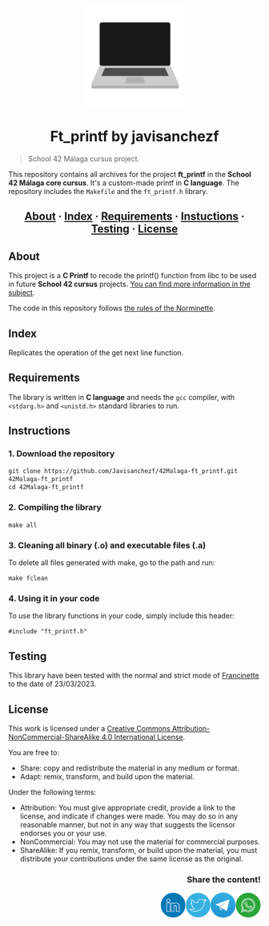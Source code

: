 <div id="header" align = center>
  <img src="https://github.com/Javisanchezf/media/blob/main/pc-gif.webp" width="200"/>
</div>

<h1 align = center>Ft_printf by javisanchezf</h1>

> School 42 Málaga cursus project.

This repository contains all archives for the project __ft_printf__ in the __School 42 Málaga core cursus__. It's a custom-made printf in __C language__. The repository includes the `Makefile` and the `ft_printf.h` library.

<h2 align = center>
	<a href="#about">About</a>
	<span> · </span>
	<a href="#index">Index</a>
	<span> · </span>
	<a href="#requirements">Requirements</a>
	<span> · </span>
	<a href="#instructions">Instuctions</a>
	<span> · </span>
	<a href="#testing">Testing</a>
	<span> · </span>
	<a href="#license">License</a>
</h2>

## About

This project is a __C Printf__ to recode the printf() function from libc to be used in future __School 42 cursus__ projects. [You can find more information in the subject](https://github.com/Javisanchezf/42Malaga-pdfs/blob/main/ft_printf_subject.pdf).

The code in this repository follows [the rules of the Norminette](https://github.com/Javisanchezf/42Malaga-pdfs/blob/main/norme.pdf).

## Index
Replicates the operation of the get next line function.
## Requirements
The library is written in __C language__ and needs the `gcc` compiler, with `<stdarg.h>` and `<unistd.h>` standard libraries to run.

## Instructions

### 1. Download the repository
```
git clone https://github.com/Javisanchezf/42Malaga-ft_printf.git 42Malaga-ft_printf
cd 42Malaga-ft_printf
```

### 2. Compiling the library


```
make all
```


### 3. Cleaning all binary (.o) and executable files (.a)

To delete all files generated with make, go to the path and run:
```
make fclean
```

### 4. Using it in your code

To use the library functions in your code, simply include this header:
```
#include "ft_printf.h"
```

## Testing
This library have been tested with the normal and strict mode of [Francinette](https://github.com/xicodomingues/francinette) to the date of 23/03/2023.

## License
This work is licensed under a [Creative Commons Attribution-NonCommercial-ShareAlike 4.0 International License](http://creativecommons.org/licenses/by-nc-sa/4.0/).

You are free to:
* Share: copy and redistribute the material in any medium or format.
* Adapt: remix, transform, and build upon the material.

Under the following terms:
* Attribution: You must give appropriate credit, provide a link to the license, and indicate if changes were made. You may do so in any reasonable manner, but not in any way that suggests the licensor endorses you or your use.
* NonCommercial: You may not use the material for commercial purposes.
* ShareAlike: If you remix, transform, or build upon the material, you must distribute your contributions under the same license as the original.

<h3 align = right>Share the content!</h3>

[<img src="https://github.com/Javisanchezf/media/blob/main/whatsapp-icon.png" width="50" height="50" align = right></img>](https://api.whatsapp.com/send?text=Hey!%20Check%20out%20this%20cool%20repository%20I%20found%20on%20Github.%20%0ahttps://github.com/Javisanchezf/42-Libft)
[<img src="https://github.com/Javisanchezf/media/blob/main/telegram-icon.webp" width="50" height="50" align = right></img>](https://t.me/share/url?url=https://github.com/javisanchezf/42-Libft&text=Hey!%20Check%20out%20this%20cool%20repository%20I%20found%20on%20Github.)
[<img src="https://github.com/Javisanchezf/media/blob/main/twitter-icon.png" width="50" height="50" align = right></img>](https://twitter.com/intent/tweet?url=https://github.com/Javisanchezf/42-Libft&text=Hey!%20Check%20out%20this%20cool%20repository%20I%20found%20on%20Github)
[<img src="https://github.com/Javisanchezf/media/blob/main/linkedin-icon.png" width="50" height="50" align = right></img>](https://www.linkedin.com/sharing/share-offsite/?url=https://github.com/javisanchezf/42-Libft)